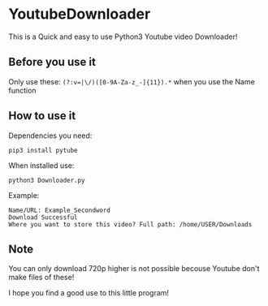 # YoutubeDownloader

This is a Quick and easy to use Python3 Youtube video Downloader!

## Before you use it
Only use these: `(?:v=|\/)([0-9A-Za-z_-]{11}).*` when you use the Name function

## How to use it

Dependencies you need:

`pip3 install pytube`

When installed use:

`python3 Downloader.py`

Example:

```
Name/URL: Example_Secondword
Download Successful
Where you want to store this video? Full path: /home/USER/Downloads
```

## Note
You can only download 720p higher is not possible becouse Youtube don't make files of these!

I hope you find a good use to this little program!
